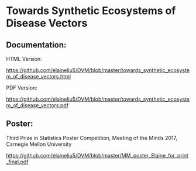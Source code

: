 # Towards Synthetic Ecosystems of Disease Vectors

## Documentation:

HTML Version:

https://github.com/elaineliu5/DVM/blob/master/towards_synthetic_ecosystem_of_disease_vectors.html

PDF Version:

https://github.com/elaineliu5/DVM/blob/master/towards_synthetic_ecosystem_of_disease_vectors.pdf

## Poster:

Third Prize in Statistics Poster Competition, Meeting of the Minds 2017, Carnegie Mellon University

https://github.com/elaineliu5/DVM/blob/master/MM_poster_Elaine_for_print_final.pdf
